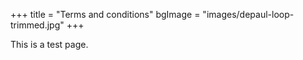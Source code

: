 +++ 
title = "Terms and conditions" 
bgImage = "images/depaul-loop-trimmed.jpg" 
+++

This is a test page.
